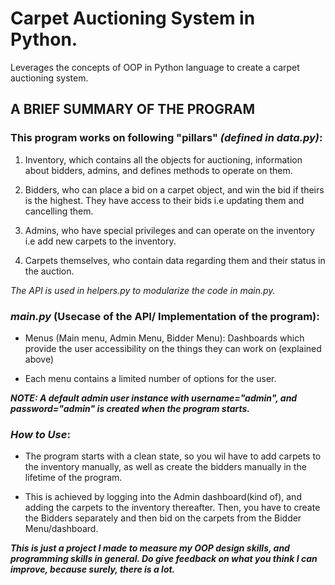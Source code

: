 # Carpet Auctioning System in Python.
Leverages the concepts of OOP in Python language to create a carpet auctioning system.

## A BRIEF SUMMARY OF THE PROGRAM

### This program works on following "pillars" *(defined in data.py)*:   


1. Inventory, which contains all the objects for auctioning, information
about bidders, admins, and defines methods to operate on them.

2. Bidders, who can place a bid on a carpet object, and win the bid
if theirs is the highest. They have access to their bids i.e updating them
and cancelling them.

3. Admins, who have special privileges and can operate on the inventory i.e
add new carpets to the inventory.

4. Carpets themselves, who contain data regarding them and their status
in the auction.

*The API is used in helpers.py to modularize the code in main.py.*


### ***main.py*** **(Usecase of the API/ Implementation of the program)**:


- Menus (Main menu, Admin Menu, Bidder Menu): Dashboards which provide the
 user accessibility on the things they can work on (explained above)

- Each menu contains a limited number of options for the user.

***NOTE: A default admin user instance with username="admin", and password="admin"
is created when the program starts.***


### ***How to Use***:

- The program starts with a clean state, so you wil have to add carpets to
the inventory manually, as well as create the bidders manually in the
lifetime of the program.

- This is achieved by logging into the Admin dashboard(kind of), and adding
the carpets to the inventory thereafter. Then, you have to create the Bidders
separately and then bid on the carpets from the Bidder Menu/dashboard.


***This is just a project I made to measure my OOP design skills, and programming
skills in general. Do give feedback on what you think I can improve, because
surely, there is a lot.***
